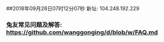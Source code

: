 ##2018年09月28日07时12分07秒 新址: 104.248.192.229
### 兔友常见问题及解答: https://github.com/wanggonging/d/blob/w/FAQ.md
